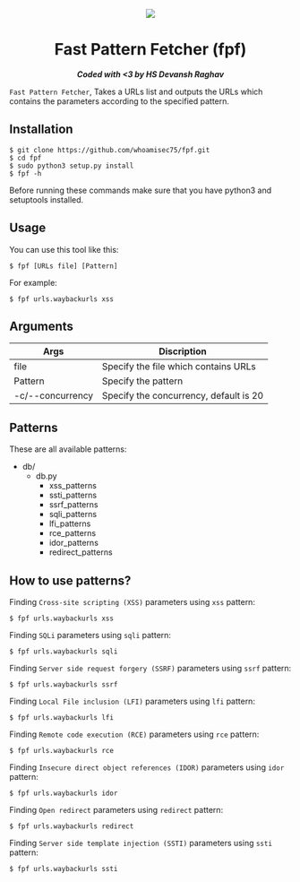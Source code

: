 <p align="center"><img src="https://github.com/whoamisec75/fpf/blob/main/static/fpf_logo.jpg"/></p>

<h1 align="center">Fast Pattern Fetcher (fpf)</h1>
<i><b><p align="center">Coded with <3 by HS Devansh Raghav</p></b></i>

`Fast Pattern Fetcher`, Takes a URLs list and outputs the URLs which contains the parameters according to the specified pattern.

## Installation

```
$ git clone https://github.com/whoamisec75/fpf.git
$ cd fpf
$ sudo python3 setup.py install
$ fpf -h
```
Before running these commands make sure that you have python3 and setuptools installed. 

## Usage

You can use this tool like this:
```
$ fpf [URLs file] [Pattern] 
```

For example:
```
$ fpf urls.waybackurls xss
```

## Arguments

|Args             | Discription                          |
|-----------------|--------------------------------------|
| file            |Specify the file which contains URLs  |   
| Pattern         |Specify the pattern                   |
| -c/--concurrency|Specify the concurrency, default is 20|

## Patterns

These are all available patterns:

* db/
  * db.py
    * xss_patterns
    * ssti_patterns
    * ssrf_patterns
    * sqli_patterns
    * lfi_patterns
    * rce_patterns
    * idor_patterns
    * redirect_patterns

## How to use patterns?

Finding `Cross-site scripting (XSS)` parameters using `xss` pattern:

```
$ fpf urls.waybackurls xss
```
Finding `SQLi` parameters using `sqli` pattern:

```
$ fpf urls.waybackurls sqli
```
Finding `Server side request forgery (SSRF)` parameters using `ssrf` pattern:

```
$ fpf urls.waybackurls ssrf
```
Finding `Local File inclusion (LFI)` parameters using `lfi` pattern:

```
$ fpf urls.waybackurls lfi
```
Finding `Remote code execution (RCE)` parameters using `rce` pattern:

```
$ fpf urls.waybackurls rce
```
Finding `Insecure direct object references (IDOR)` parameters using `idor` pattern:

```
$ fpf urls.waybackurls idor
```
Finding `Open redirect` parameters using `redirect` pattern:

```
$ fpf urls.waybackurls redirect
```
Finding `Server side template injection (SSTI)` parameters using `ssti` pattern:

```
$ fpf urls.waybackurls ssti
```






